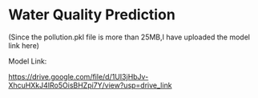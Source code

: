 # Water Quality Prediction


(Since the pollution.pkl file is more than 25MB,I have uploaded the model link here)

Model Link:

https://drive.google.com/file/d/1UI3jHbJv-XhcuHXkJ4IRo5OisBHZpi7Y/view?usp=drive_link

